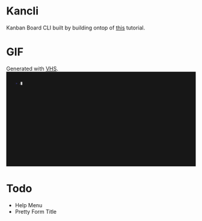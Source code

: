 # Kancli
Kanban Board CLI built by building ontop of
[this](https://www.youtube.com/watch?v=ZA93qgdLUzM&ab_channel=CharmCLI)
tutorial.

# GIF
<div>Generated with <a href="https://github.com/charmbracelet/vhs">VHS</a>.</div>
<picture>
  <img width="600" src="./demo.gif">
</picture>

# Todo
- Help Menu
- Pretty Form Title
